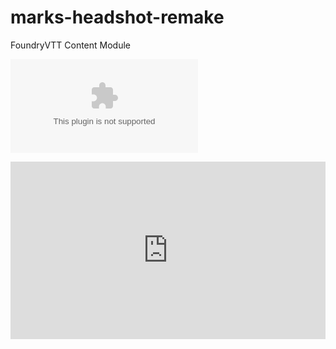 # marks-headshot-remake
FoundryVTT Content Module

![the latest version zip](https://img.shields.io/github/downloads/MarkPearce/marks-headshot-remake/latest/marks-headshot-remake.zip)

<div style="padding:56.25% 0 0 0;position:relative;"><iframe src="https://player.vimeo.com/video/707255522?h=14375bab80&amp;badge=0&amp;autopause=0&amp;player_id=0&amp;app_id=58479" frameborder="0" allow="autoplay; fullscreen; picture-in-picture" allowfullscreen style="position:absolute;top:0;left:0;width:100%;height:100%;" title="Mark&amp;rsquo;s Headshot Remake"></iframe></div><script src="https://player.vimeo.com/api/player.js"></script>
